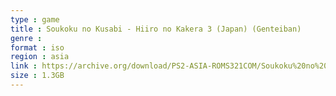 ```yaml
---
type : game
title : Soukoku no Kusabi - Hiiro no Kakera 3 (Japan) (Genteiban)
genre : 
format : iso
region : asia
link : https://archive.org/download/PS2-ASIA-ROMS321COM/Soukoku%20no%20Kusabi%20-%20Hiiro%20no%20Kakera%203%20%28Japan%29%20%28Genteiban%29.7z
size : 1.3GB
---
```

